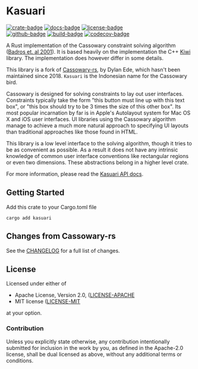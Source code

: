 # Kasuari

[![crate-badge]][crate]
[![docs-badge]][docs]
[![license-badge]][license] \
[![github-badge]][github]
[![build-badge]][build]
[![codecov-badge]][codecov]

[crate-badge]: https://img.shields.io/crates/v/kasuari?logo=rust
[docs-badge]: https://img.shields.io/badge/docs.rs-kasuari-blue?logo=rust
[license-badge]: https://img.shields.io/crates/l/kasuari?logo=apache
[github-badge]: https://img.shields.io/badge/github-joshka%2Fkasuari-blue?logo=github
[build-badge]: https://github.com/joshka/kasuari/actions/workflows/ci.yml/badge.svg?logo=github
[codecov-badge]: https://img.shields.io/codecov/c/github/joshka/kasuari?logo=codecov

[github]: https://github.com/joshka/kasuari
[crate]: https://crates.io/crates/kasuari
[license]: #license
[docs]: https://docs.rs/kasuari
[build]: https://github.com/joshka/kasuari/actions/workflows/ci.yml
[codecov]: https://codecov.io/gh/joshka/kasuari

A Rust implementation of the Cassowary constraint solving algorithm ([Badros et. al 2001]). It is
based heavily on the implementation the C++ [Kiwi] library. The implementation does however differ
in some details.

This library is a fork of [Cassowary-rs], by Dylan Ede, which hasn't been maintained since 2018.
`Kasuari` is the Indonesian name for the Cassowary bird.

Cassowary is designed for solving constraints to lay out user interfaces. Constraints typically take
the form "this button must line up with this text box", or "this box should try to be 3 times the
size of this other box". Its most popular incarnation by far is in Apple's Autolayout system for Mac
OS X and iOS user interfaces. UI libraries using the Cassowary algorithm manage to achieve a much
more natural approach to specifying UI layouts than traditional approaches like those found in HTML.

This library is a low level interface to the solving algorithm, though it tries to be as convenient
as possible. As a result it does not have any intrinsic knowledge of common user interface
conventions like rectangular regions or even two dimensions. These abstractions belong in a higher
level crate.

For more information, please read the [Kasuari API docs].

## Getting Started

Add this crate to your Cargo.toml file

```shell
cargo add kasuari
```

## Changes from Cassowary-rs

See the [CHANGELOG](./CHANGELOG.md) for a full list of changes.

## License

Licensed under either of

- Apache License, Version 2.0, ([LICENSE-APACHE](./LICENSE-APACHE)
- MIT license ([LICENSE-MIT](./LICENSE-MIT)

at your option.

### Contribution

Unless you explicitly state otherwise, any contribution intentionally submitted for inclusion in the
work by you, as defined in the Apache-2.0 license, shall be dual licensed as above, without any
additional terms or conditions.

[Badros et. al 2001]: https://constraints.cs.washington.edu/solvers/cassowary-tochi.pdf
[Kiwi]: https://github.com/nucleic/kiwi
[Cassowary-rs]: https://crates.io/crates/cassowary
[Kasuari API docs]: https://docs.rs/kasuari
